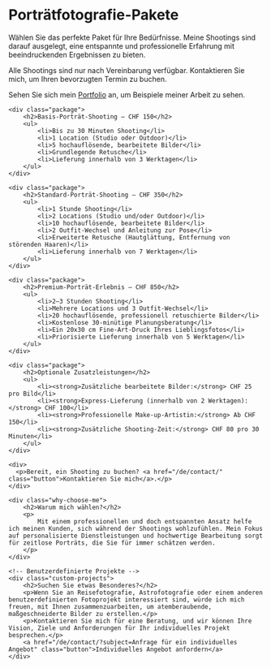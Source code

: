 <h1>Porträtfotografie-Pakete</h1>

<div class="pricing-content">
    <p>Wählen Sie das perfekte Paket für Ihre Bedürfnisse. Meine Shootings sind darauf ausgelegt, eine entspannte und professionelle Erfahrung mit beeindruckenden Ergebnissen zu bieten.</p>
    <p>Alle Shootings sind nur nach Vereinbarung verfügbar. Kontaktieren Sie mich, um Ihren bevorzugten Termin zu buchen.</p>
    <p>Sehen Sie sich mein <a href="/de/portraits/" class="button">Portfolio</a> an, um Beispiele meiner Arbeit zu sehen.</p>

    <div class="package">
        <h2>Basis-Porträt-Shooting – CHF 150</h2>
        <ul>
            <li>Bis zu 30 Minuten Shooting</li>
            <li>1 Location (Studio oder Outdoor)</li>
            <li>5 hochauflösende, bearbeitete Bilder</li>
            <li>Grundlegende Retusche</li>
            <li>Lieferung innerhalb von 3 Werktagen</li>
        </ul>
    </div>

    <div class="package">
        <h2>Standard-Porträt-Shooting – CHF 350</h2>
        <ul>
            <li>1 Stunde Shooting</li>
            <li>2 Locations (Studio und/oder Outdoor)</li>
            <li>10 hochauflösende, bearbeitete Bilder</li>
            <li>2 Outfit-Wechsel und Anleitung zur Pose</li>
            <li>Erweiterte Retusche (Hautglättung, Entfernung von störenden Haaren)</li>
            <li>Lieferung innerhalb von 7 Werktagen</li>
        </ul>
    </div>

    <div class="package">
        <h2>Premium-Porträt-Erlebnis – CHF 850</h2>
        <ul>
            <li>2–3 Stunden Shooting</li>
            <li>Mehrere Locations und 3 Outfit-Wechsel</li>
            <li>20 hochauflösende, professionell retuschierte Bilder</li>
            <li>Kostenlose 30-minütige Planungsberatung</li>
            <li>Ein 20x30 cm Fine-Art-Druck Ihres Lieblingsfotos</li>
            <li>Priorisierte Lieferung innerhalb von 5 Werktagen</li>
        </ul>
    </div>

    <div class="package">
        <h2>Optionale Zusatzleistungen</h2>
        <ul>
            <li><strong>Zusätzliche bearbeitete Bilder:</strong> CHF 25 pro Bild</li>
            <li><strong>Express-Lieferung (innerhalb von 2 Werktagen):</strong> CHF 100</li>
            <li><strong>Professionelle Make-up-Artistin:</strong> Ab CHF 150</li>
            <li><strong>Zusätzliche Shooting-Zeit:</strong> CHF 80 pro 30 Minuten</li>
        </ul>
    </div>

    <div>
      <p>Bereit, ein Shooting zu buchen? <a href="/de/contact/" class="button">Kontaktieren Sie mich</a>.</p>
    </div>

    <div class="why-choose-me">
        <h2>Warum mich wählen?</h2>
        <p>
            Mit einem professionellen und doch entspannten Ansatz helfe ich meinen Kunden, sich während der Shootings wohlzufühlen. Mein Fokus auf personalisierte Dienstleistungen und hochwertige Bearbeitung sorgt für zeitlose Porträts, die Sie für immer schätzen werden.
        </p>
    </div>

    <!-- Benutzerdefinierte Projekte -->
    <div class="custom-projects">
        <h2>Suchen Sie etwas Besonderes?</h2>
        <p>Wenn Sie an Reisefotografie, Astrofotografie oder einem anderen benutzerdefinierten Fotoprojekt interessiert sind, würde ich mich freuen, mit Ihnen zusammenzuarbeiten, um atemberaubende, maßgeschneiderte Bilder zu erstellen.</p>
        <p>Kontaktieren Sie mich für eine Beratung, und wir können Ihre Vision, Ziele und Anforderungen für Ihr individuelles Projekt besprechen.</p>
        <a href="/de/contact/?subject=Anfrage für ein individuelles Angebot" class="button">Individuelles Angebot anfordern</a>
    </div>
</div>
